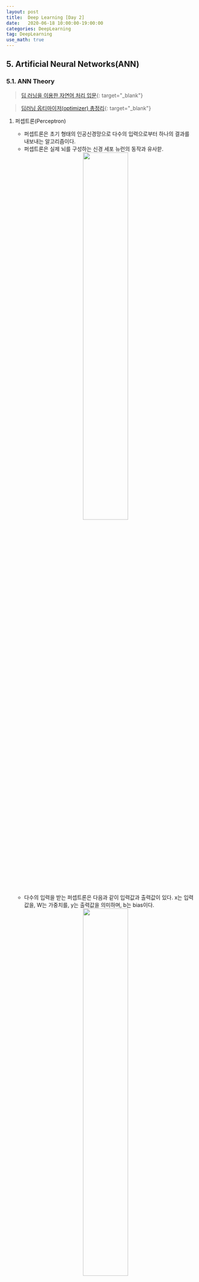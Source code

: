 ```yaml
---
layout: post
title:  Deep Learning [Day 2]
date:   2020-06-18 10:00:00-19:00:00
categories: DeepLearning
tag: DeepLearning
use_math: true
---
```



## 5. Artificial Neural Networks(ANN)
### 5.1. ANN Theory

> [딥 러닝을 이용한 자연어 처리 입문](https://wikidocs.net/36033){: target="_blank"}

> [딥러닝 옵티마이저(optimizer) 총정리](https://hiddenbeginner.github.io/deeplearning/2019/09/22/optimization_algorithms_in_deep_learning.html){: target="_blank"}

1. 퍼셉트론(Perceptron)
    - 퍼셉트론은 초기 형태의 인공신경망으로 다수의 입력으로부터 하나의 결과를 내보내는 알고리즘이다.
    - 퍼셉트론은 실제 뇌를 구성하는 신경 세포 뉴런의 동작과 유사핟.

    <center><img src="/assets/images/deeplearning/31.PNG" width="50%"></center><br>
    
    - 다수의 입력을 받는 퍼셉트론은 다음과 같이 입력값과 출력값이 있다. x는 입력값을, W는 가중치를, y는 출력값을 의미하며, b는 bias이다.
    
    <center><img src="/assets/images/deeplearning/32.PNG" width="50%"></center><br>
    
    - 각각의 입력값에는 각각의 가중치가 존재하는데, 가중치의 값이 클수록 해당 입력값이 중요하다는 것을 의미한다.
    - 이러한 뉴런에서 출력값을 변경시키는 함수를 활성화 함수(Actication Function)이라고 한다.
        + 초기 인공신경망 모델은 활성화 함수를 계단함수를 사용하였지만, 그 외에도 다양한 함수를 사용하기 시작했다(시그모이드, 소프트맥스).
<br><br>

2. 단층 퍼셉트론(Singl-Layer Perception)
    - 퍼셉트론은 단층 퍼셉트론과 다층 퍼셉트론으로 나누어지는데, 단층 퍼셉트론은 값을 보내는 단계와 값을 받아서 출력하는 2개의 단계로만 이루어진다.
    - 각 단계를 층(layer)이라고 부르며, 입력층(input layer)과 출력층(output layer)이 있다.
 
    <center><img src="/assets/images/deeplearning/33.PNG" width="50%"></center><br>

    - 단층 퍼셉트론을 이용한 논리 게이트 연산자
    
        1) AND 게이트
           : 두 개의 입력값이 모두 1인 경우에만 출력값이 1이 나오는 구조
           
          def AND_gate(x1, x2):
              w1=0.5
              w2=0.5
              b=-0.7
              result = x1*w1 + x2*w2 + b
              if result <= 0:
                  return 0
              else:
                  return 1

        2) OR 게이트
           : 두 개의 입력이 모두 0인 경우에 출력값이 0이고, 나머지 경우에는 모두 출력값이 1인 구조

          def OR_gate(x1, x2):
              w1=0.6
              w2=0.6
              b=-0.5
              result = x1*w1 + x2*w2 + b
              if result <= 0:
                  return 0
              else:
                  return 1
    
        <center><img src="/assets/images/deeplearning/34.PNG" width="50%"></center><br>
        <center><img src="/assets/images/deeplearning/35.PNG" width="50%"></center><br>
    
        + 이외에도 논리 게이트를 충족시키는 다양한 가중치와 편향의 값이 있다.
        + 하지만 단층 퍼셉트론으로는 XOR 게이트를 구현할 수 없다.
        + XOR 게이트는 입력값 두 개가 서로 다른값을 가지고 있을 때만 출력값이 1이 되고, 입력값 두 개가 서로 같은 값을 가지면 출력값이 0이 되는 구조이다.
        + 즉, 단층 퍼셉트론은 직선 하나로 두 영역을 나눌 수 있는 문제에 대해서만 구현이 가능하지만, XOR 게이트는 두 개의 직선이 필요하다.

            <center><img src="/assets/images/deeplearning/36.PNG" width="50%"></center><br>
            <center><img src="/assets/images/deeplearning/37.PNG" width="50%"></center><br>

            > XOR 게이트는 직선이 아닌 곡선, 비선형 영역으로 분리하면 구현이 가능하다.

<br><br>

3. 다층 퍼셉트론(Multilayer Perceptron, MLP)
    - 입력층과 출력층 사이에 하나 이상의 중간층이 존재하는 신경망으로 다음 그림에 나타낸 것과 같은 계층구조를 갖는다.

        <center><img src="/assets/images/deeplearning/38.PNG" width="50%"></center><br>  
  
    - 이 때, 입력층과 출력층 사이의 중간층을 은닉층(hidden layer) 이라 부른다.
    - Multilayer perceptron은 단층 perceptron과 유사한 구조를 가지고 있지만 중간층과 각 unit의 입출력 특성을 비선형으로 함으로써 네트워크의 능력을 향상시켜 단층 퍼셉트론의 여러 가지 단점들을 극복했다. 
    - Multilayer perceptron은 층의 갯수가 증가할수록 perceptron이 형성하는 결정 구역의 특성은 더욱 고급화된다. 
    - 이와 같이 은닉층이 2개 이상인 신경망을 심층 신경망(Deep Neural Network, DNN)이라고 한다.

<br><br>

4. 순방향 신경망(Feed-Forward Neural Network, FFNN)
    - 다층 퍼셉트론(MLP)과 같이 입력층에서 출력층 방향으로 연산이 전개되는 신경망을 FFNN이라 한다.
    - 별도로 정의되는 이유는 은닉층의 출력값이 다시 은닉층의 입력으로 사용되는 재귀적인 구조를 가진 RNN이 있기 때문이다.

        <center><img src="/assets/images/deeplearning/39.PNG" width="50%"></center><br>
        <center><img src="/assets/images/deeplearning/40.PNG" width="50%"></center><br>

<br><br>

5. 전결합층(Fully-connected layer, FC, Dense layer)
    - 다층 퍼셉트론의 은닉층과 출력층에 있는 모든 뉴런은 이전 층의 모든 뉴련과 연결되어 있다.
    - 이와 같이 어떤 층의 모든 뉴런이 이전 층의 모든 뉴런과 연결되어 있는 층을 전결합층이라 하며, 모든 은닉층과 출력층이 전결합층이다.
    - 밀집층(Dense layer)이라고도 한다.

<br><br>

6. 활성화 함수(Activation Function)

       1) 선형/비선형 함수
          : 선형 함수는 출력이 입력의 상수배만큼 변하는 직선을 그리는 함수이고, 비선형 함수는 직선 1개로는 그릴 수 없는 함수이다.
          : 인공신경망의 성능을 높이기 위해서는 은닉층을 추가해야 하는데, 활성화 함수를 선형 함수를 사용하게 되면 은닉층을 쌓을 수 없게 된다.
            예를 들어 f(x) = Wx라 할 때, 은닉층을 2개 추가한다고 하면 출력층을 포함해서 y(x) = f(f(f(x)))가 되며 이는 선형적인 구조임을 알 수 있다.
            즉, 선형 함수로 은닉층을 추가하더라도, 1회 추가한 것과 차이를 줄 수 없다.
          : 그렇다고 선형 함수를 사용한 층이 의미가 없다는 것은 아니다. 학습 가능한 가중치가 추가로 생긴다는 점에서 분명히 의미가 있다.
          : 활성화 함수를 사용하는 일반적인 은닉층을 선형층과 대비되는 표현을 사용하면 비선형층이다.

       2) 시그모이드 함수
          : 일반적인 인공신경망의 학습 과정은, 우선 입력에 대해서 순전파(forward propagaion) 연산을 하고, 그리고 순전파 연산을 하고 나온
            예측값과 실제값의 오차를 손실 함수(loss function)을 통해 계산하고, 그리고 이 손실(loss)을 미분을 통해서 기울기(gradient)를 구하고,
            이를 통해 역전파(back propagation)를 수행한다.
          : 시그모이드 함수의 문제점은 미분을 하며 기울기를 구할 때 발생한다. 시그모이드 함수의 출력값이 0 또는 1에 가까워지면, 그래프의
            기울기가 완만해지는 모습을 보여준다.
          : 역전파 과정에서 0에 가까운 기울기가 곱해지면, 기울기 소실(Vanishing Gradient) 문제가 발생한다. 즉, 시그모이드 함수를 사용하는 
            은닉층의 개수가 다수가 될 경우에는 0에 가까운 기울기가 계속 곱해지면 앞단에서는 거의 기울기를 전파받을 수가 없게 되어 가중치가 업데이트가 되지 않아 학습되지 않는다.

    <center><img src="/assets/images/deeplearning/41.PNG" width="50%"></center><br>          
    <center><img src="/assets/images/deeplearning/42.PNG" width="50%"></center><br>

       3) 하이퍼볼릭탄젠트 함수(Hyperbolic tangent function)
          : 하이퍼볼릭탄젠트 함수는 입력값을 -1과 1 사이의 값으로 변환한다.
          : 이 함수 역시 시그모이드 함수와 같은 문제가 발생하지만, 시그모이드 함수와는 달리 0을 중심으로 하고 있기 때문에 반환값의 변환폭이 더 크다.
          : 따라서 기울기 소실 현상이 적은 편이다.

    <center><img src="/assets/images/deeplearning/43.PNG" width="50%"></center><br>

       4) 렐루 함수(ReLU)
          : 가장 많이 사용되고 있는 함수
          : f(x) = max(0, x)로 간단하다.
          : 렐루 함수는 음수를 입력하면 0을 출력하고, 양수를 입력하면 입력값을 그대로 반환한다. 렐루 함수는 특정 양수값에 수렴하지 않으므로
            깊은 신경망에서 시그모이드 함수보다 훨씬 더 잘 작동한다. 뿐만 아니라, 다른 연산보다 속도가 빠르다.
          : 문제는 입력값이 음수이면 기울기가 0이 되기 때문에, 이 뉴런은 다시 회생이 불가능하다. 이 문제를 죽은 렐루(dying ReLU)라고 한다.

    <center><img src="/assets/images/deeplearning/44.PNG" width="50%"></center><br>

       5) 리키 렐루(Leaky ReLU)
          : 죽은 렐루를 보완하기 위한 함수
          : 입력값이 음수일 경우에 0이 아니라 0.0001과 같은 매우 작은 수를 반환한다.
          : f(x) = max(ax, x)로 간단하다. a는 하이퍼파라미터로 Leaky 정도를 결정하며 일반적으로 0.01의 값을 가진다.

    <center><img src="/assets/images/deeplearning/45.PNG" width="50%"></center><br>
    
       6) 소프트맥스 함수(Softmax function)
          : 분류 문제에서 자주 사용되는 함수
          : 시그모이드 함수처럼 출력층의 뉴런에서 주로 사용되는데, 시그모이드 함수가 두 가지 선택지 중 하나를 고르는 이진 분류(Binary Classification)
            문제에 사용된다면, 소프트맥스 함수는 다중 클래스 분류(Multiclass Classification) 문제에서 주로 사용된다.
    
    <center><img src="/assets/images/deeplearning/46.PNG" width="50%"></center><br>

<br><br>

7. 손실 함수(Loss function)
    - 손실 함수는 실제값과 예측값의 차이를 수치화해주는 함수이다.
    - 오차가 클수록 손실 함수의 값은 크고, 오차가 작을수록 손실 함수의 값은 작아진다.
    - 회귀에서는 평균 제곱 오차(MSE), 분류에서는 크로스 엔트로피(Cross-Entropy)를 주로 사용한다.
    
       1) MSE(Mean Squared Error)
          : 오차 제곱 평균을 의미하며, 연속형 변수를 예측할 때 사용한다.

       2) 크로스 엔트로피(Cross-Entropy)
          : 낮은 확률로 예측해서 맞추거나, 높은 확률로 예측해서 틀리는 경우 손실이 더 크다.
          : 이진 분류의 경우 binary_crossentropy를 사용하며, 다중 클래스 분류의 경우 categorical_crossentropy를 사용한다.

<br><br>

8. 옵티마이저(Optimizer)

<center><img src="/assets/images/deeplearning/47.PNG" width="50%"></center><br>

    - 손실 함수의 값을 줄여나가면서 학습하는 방법은 어떤 옵티마이저를 사용하느냐에 따라 달라진다.
    - 배치(Batch)는 가중치 등의 매개변수의 값을 조정하기 위해 사용하는 데이터의 양을 말한다.
    - 전체 데이터를 가지고 매개변수의 값을 조정할 수도 있고, 정해준 양의 데이터만 가지고도 매개변수의 값을 조장할 수 있다.

    <center><img src="/assets/images/deeplearning/63.PNG" width="50%"></center><br>
    <center><img src="/assets/images/deeplearning/48.PNG" width="50%"></center><br>
    <center><img src="/assets/images/deeplearning/64.PNG" width="50%"></center><br>
    
       1) 경사 하강법(Gradient Descent)
          : 경사 하강법은 1차 근사값 발견용 최적화 알고리즘으로, 함수의 기울기를 구하여 기울기가 낮은쪽으로 계속 이동시켜서 극값에 이를 때까지 반복시키는 것이다.
          : 최적화할 함수 f(x)에 대해, 먼저 시작점 X0를 정한다. 현재 X(i)가 주어질 때, 그 다음으로 이동할 점인 X(i+1)은 다음과 같다.
          : Gamma는 이동할 거리를 조절하는 매개변수로, 딥러닝에서는 learning rate라고 생각하면 된다.
            즉, learning rate가 작으면 학습 속도가 느리지만 시간이 다 되어 덜 끝날 수도 있고, learning rate가 크면 속도가 빠르지만 제대로 학습을 못할 수도 있다.
          
   <center><img src="/assets/images/deeplearning/49.PNG" width="50%"></center><br>
   <center><img src="/assets/images/deeplearning/50.PNG" width="50%"></center><br><br><br>
   
          1-1) 배치 경사 하강법(Batch Gradient Descent)
               - 배치 경사 하강법은 옵티마이저 중 하나로 오차를 구할 때 전체 데이터를 고려한다.
               - 머신러닝에서 1번의 훈련 횟수를 1 에포크라고 하는데, 배치 경사 하강법은 한 번의 에포크에 모든 매개변수 업데이트를 한 번 수행한다.
               - 배치 경사 하강법은 전체 데이터를 고려해서 학습하기 때문에, 에포크당 시간이 오래 걸리고 메모리를 많이 잡아먹지만, 글로벌 미니멈을 찾을 수 있다.

   > model.fit(X_train, y_train, batch_size=len(trainX))

<br><br>

          1-2) 확률적 경사 하강법(Stochastic Gradient Descent)
               - 기존의 경사 하강법의 시간이 오래 걸리는 단점을 보완하기 위해, 매개변수 값을 조정 시 전체 데이터가 아니라 랜덤으로 선택한 하나의 데이터에 대해서만 계산한다.
               - 매개변수의 변경폭이 불안정하고, 배치 경사 하강법보다 정확도가 낮을 수 있지만, 속도는 빠르다.

   > model.fit(X_train, y_train, batch_size=1)

<br><br>

          1-3) 미니 배치 경사 하강법(Mini-Batch Gradient Descent)
               - 정해진 양에 대해서만 계산하여 매개변수의 값을 조정하는 경사 하강법
               - batch_size 인자를 넘겨 mini batch 사이즈를 결정하고, mini batch 사이즈의 데이터마다 손실 함수를 만들어 gradient를 계산하여 파라미터를 업데이트한다.
               - 전체 데이터를 계산하는 것보다 빠르며, SGD보다 안정적임.
               - 가장 많이 사용되는 경사 하강법이다.

   > model.fit(X_train, y_train, batch_size=32) #32를 배치 크기로 하였을 경우

<br><br>

       2) 모멘텀(Momentum)
          : 모멘텀은 관성이라는 물리학의 법칙을 응용한 방법
          : SGD에서 계산된 접선의 기울기에 한 시점(step) 전의 접선의 기울기값을 일정한 비율만큼 반영한다.
          : 즉, 현재 파라미터를 업데이트할 때, 이전의 기울기(gradient)들도 포함해서 계산한다.
          : 이러한 방식은 로컬 미니멈에 도달하였을 때, 기울기가 0이라서 기존의 경사 하강법이라면 글로벌 미니멈으로 잘못 인식하여 계산하였지만,
            모멘텀을 이용하여 조절하면 로컬 미니멈에서 탈출하는 효과를 얻을 수 있다.
   
   <center><img src="/assets/images/deeplearning/51.PNG" width="50%"></center><br>    
   <center><img src="/assets/images/deeplearning/54.PNG" width="50%"></center><br>    

          : theta를 미지수로 갖는 목적함수 J(thetha)
          : learning rate를 나타내는 gamma
          : 이전 gradient들의 영향력을 매 업데이트마다 r(momentum)배씩 감소시킨다.

   > keras.optimizers.SGD(lr=0.01, momentum=0.9)

<br><br>

       3) NAG(Nesterov accelerated gradient)
          : 모멘텀을 사용한 SGD에서 관성의 성질에 따라 글로벌 미니멈을 향해 앞으로 나아가는 것은 굉장히 좋지만,
            밑면에 다다랐을 때쯤 앞에 압정이 있는 것을 발견하더라도 관성 때문에 앞으로 나아가다가 박혀버리는 꼴이 발생할 수 있다.
          : NAG는 이러한 문제를 해결하기 위해 앞을 미리 보고 현재의 관성을 조절하여 업데이트 크기를 바꾸는 방식이다.
          : 현재의 위치에서 미래의 위치를 계산하기 위해 목적함수의 theta를 아래와 같이 변경해준다.
          : 따라서 Momentum 방식의 빠른 이동에 대한 장점을 가지면서, 적절한 시점에 멈추면서 동작하여 더욱 효과적으로 이동한다.
   
   <center><img src="/assets/images/deeplearning/53.PNG" width="50%"></center><br><br><br>
              
       4) Adagrad
          : 지금까지의 방법은 모든 파라미터에 대해 같은 learning rate를 적용한다는 점이다. 하지만, 동일한 학습률을 적용하는 것은 비효율적이다.
          : 비효율적인 이유는, 예를 들어 A, B, C 레이어 중 B의 레이어가 주로 0값이 많이 나온다고 가정하자. 그러면 B에 해당하는 가중치의 값은 자연스럽게
            0이 되면서 손실 함수에서도 Wb의 값의 term이 없어질 것이다. 문제는 이후에 데이터가 업데이트 되어서 0이 아닌 B의 값이 등장하게 되면
            그동안 상대적으로 Wb의 값이 조금 업데이트되었기 때문에 글로벌 미니멈 지점까지 한참 남은 상태이다. 따라서 가가 파라미터의 업데이트 빈도 수에 따라
            업데이트 크기를 다르게 해주는 것이 효율적일 수 있다.
          : 각 매개변수에 서로 다른 학습률(learning rate)을 적용한다.
          : 변화가 많은 매개변수는 학습률이 작게 설정되고, 변화가 적은 매개변수는 학습률을 높게 설정한다.

   <center><img src="/assets/images/deeplearning/52.PNG" width="50%"></center><br>    
   <center><img src="/assets/images/deeplearning/55.PNG" width="50%"></center><br>
          
          : Adagrad는 위에 있는 iteration(t)이 증가하면서 learning rate가 작아진다는 문제가 있다.
      
   > keras.optimizers.Adagrad(lr=0.01, epsilon=1e-6)

<br><br>

       5) Adadelta
          : Adadelta는 Adagrad의 learning rate의 소실 문제를 해결하기 위한 알고리즘이다.
          : 이전의 모든 gradient의 정보를 저장하는 것이 아니라, 이전의 크기 w(window)개의 gradient의 정보만을 저장한다.
          : 또한, gradient의 제곱의 합을 저장하지 않고, gradient의 제곱에 대한 기댓값을 저장한다.

   <center><img src="/assets/images/deeplearning/56.PNG" width="50%"></center><br>    
   <center><img src="/assets/images/deeplearning/57.PNG" width="50%"></center><br>

   > keras.optimizers.Adadelta(lr=1.0, rho=0.95, epsilon=None, decay=0.0)

<br><br>

       6) RMSprop
          : RMSprop 역시 Adagrad의 learning rate의 소실 문제를 해결하기 위한 알고리즘이다.
          : 일반적으로 순환 신경망(RNN)에서 자주 사용된다.
          : 이전의 정보의 업데이트는 가중치를 적게 부여하고, 최근 업데이트에는 가중치를 많게 부여하는 형태이다.
          
   <center><img src="/assets/images/deeplearning/58.PNG" width="50%"></center><br>

   > keras.optimizers.RMSprop(lr=0.001, rho=0.9, epsilon=None, decay=0.0)

<br><br>

       7) Adam(Adaptive Moment Estimation)
          : Adam은 RMSprop와 Momentum을 합친 듯한 방법으로, 방향과 학습률 모두를 잡기 위한 방법이다.
          : 각 파라미터마다 다른 크기의 업데이트를 적용한다.

   <center><img src="/assets/images/deeplearning/59.PNG" width="50%"></center><br>    
   <center><img src="/assets/images/deeplearning/60.PNG" width="50%"></center><br>

   > keras.optimizers.Adam(lr=0.001, beta_1=0.9, beta_2=0.999, epsilon=None, decay=0.0, amsgrad=False)

<br><br>

       8) AdaMax
          : Adam에서의 가중치 업데이트에 대한 규칙은 현재와 과거의 gradient를 개별적으로 보고 있다.
          : 이를 표준화 시키면 다음과 같은데, 이는 p가 커질수록 불안정해진다.

   <center><img src="/assets/images/deeplearning/65.PNG" width="50%"></center><br>

          : 하지만 p를 무한대로 보내게 되면, 놀랍게도 안정적인 알고리즘을 보여준다.

   <center><img src="/assets/images/deeplearning/61.PNG" width="50%"></center><br>    
   <center><img src="/assets/images/deeplearning/62.PNG" width="50%"></center><br>
   
   > keras.optimizers.Adamax(lr=0.002, beta_1=0.9, beta_2=0.999, epsilon=None, decay=0.0)

<br><br>

       9) NAdam(Nesterov-accelerated Adaptive Momentum Adam)
          : NAdam은 NAG와 Adam을 섞은 방법이다.
          : Adam에서 momentum 대신에 NAG를 사용하여, 미래의 momentum을 사용한 효과를 가진다.

   <center><img src="/assets/images/deeplearning/66.PNG" width="50%"></center><br>
   
   > keras.optimizers.Nadam(lr=0.002, beta_1=0.9, beta_2=0.999, epsilon=None, schedule_decay=0.004)

<br><br>

